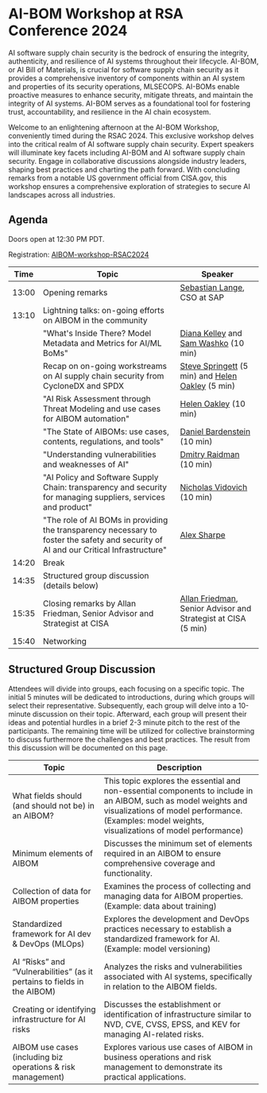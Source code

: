 # AI-BOM Workshop at RSA Conference 2024

AI software supply chain security is the bedrock of ensuring the integrity, authenticity, and resilience of AI systems throughout their lifecycle. AI-BOM, or AI Bill of Materials, is crucial for software supply chain security as it provides a comprehensive inventory of components within an AI system and properties of its security operations, MLSECOPS. AI-BOMs enable proactive measures to enhance security, mitigate threats, and maintain the integrity of AI systems. AI-BOM serves as a foundational tool for fostering trust, accountability, and resilience in the AI chain ecosystem.

Welcome to an enlightening afternoon at the AI-BOM Workshop, conveniently timed during the RSAC 2024. This exclusive workshop delves into the critical realm of AI software supply chain security. Expert speakers will illuminate key facets including AI-BOM and AI software supply chain security. Engage in collaborative discussions alongside industry leaders, shaping best practices and charting the path forward. With concluding remarks from a notable US government official from CISA.gov, this workshop ensures a comprehensive exploration of strategies to secure AI landscapes across all industries.


## Agenda
Doors open at 12:30 PM PDT.

Registration: [AIBOM-workshop-RSAC2024](https://lu.ma/AIBOM-workshop-RSAC2024)

| Time       | Topic                                                               | Speaker                                   |
|------------|----------------------------------------------------------------------|-------------------------------------------|
| 13:00      | Opening remarks                      | [Sebastian Lange](https://www.linkedin.com/in/selange/), CSO at SAP                          |
| 13:10      | Lightning talks: on-going efforts on AIBOM in the community         |                                           |
|            | "What's Inside There? Model Metadata and Metrics for AI/ML BoMs"    | [Diana Kelley](https://www.linkedin.com/in/dianakelleysecuritycurve/) and [Sam Washko](https://www.linkedin.com/in/sam-washko-097486aa/) (10 min)              |
|            | Recap on on-going workstreams on AI supply chain security from CycloneDX and SPDX          | [Steve Springett](https://www.linkedin.com/in/stevespringett/) (5 min) and [Helen Oakley](https://www.linkedin.com/in/helen-oakley/) (5 min)    |
|            | "AI Risk Assessment through Threat Modeling and use cases for AIBOM automation" | [Helen Oakley](https://www.linkedin.com/in/helen-oakley/) (10 min)   |
|            | "The State of AIBOMs: use cases, contents, regulations, and tools"  | [Daniel Bardenstein](https://www.linkedin.com/in/bardenstein/) (10 min)                       |
|            | "Understanding vulnerabilities and weaknesses of AI"                | [Dmitry Raidman](https://www.linkedin.com/in/draidman/) (10 min)                           |
|            | "AI Policy and Software Supply Chain: transparency and security for managing suppliers, services and product" | [Nicholas Vidovich](https://www.linkedin.com/in/nicholasvidovich/) (10 min)  |
|            |"The role of AI BOMs in providing the transparency necessary to foster the safety and security of AI and our Critical Infrastructure" | [Alex Sharpe](https://www.linkedin.com/in/alex-sharpe-3rd/)   |
| 14:20      | Break                                                               |                                           |
| 14:35      | Structured group discussion (details below) | |
| 15:35      | Closing remarks by Allan Friedman, Senior Advisor and Strategist at CISA | [Allan Friedman](https://www.linkedin.com/in/allanafriedman/), Senior Advisor and Strategist at CISA (5 min)                       |
| 15:40      | Networking                                                          |                                           |


## Structured Group Discussion

Attendees will divide into groups, each focusing on a specific topic. The initial 5 minutes will be dedicated to introductions, during which groups will select their representative. Subsequently, each group will delve into a 10-minute discussion on their topic. Afterward, each group will present their ideas and potential hurdles in a brief 2-3 minute pitch to the rest of the participants. The remaining time will be utilized for collective brainstorming to discuss furthermore the challenges and best practices. The result from this discussion will be documented on this page.

| Topic                                                                                        | Description                                                                                                        |
|----------------------------------------------------------------------------------------------|--------------------------------------------------------------------------------------------------------------------|
| What fields should (and should not be) in an AIBOM? | This topic explores the essential and non-essential components to include in an AIBOM, such as model weights and visualizations of model performance. (Examples: model weights, visualizations of model performance) |
| Minimum elements of AIBOM                                                                           | Discusses the minimum set of elements required in an AIBOM to ensure comprehensive coverage and functionality.        |
| Collection of data for AIBOM properties                                  | Examines the process of collecting and managing data for AIBOM properties. (Example: data about training)  |
| Standardized framework for AI dev & DevOps (MLOps)                   | Explores the development and DevOps practices necessary to establish a standardized framework for AI. (Example: model versioning) |
| AI “Risks” and “Vulnerabilities” (as it pertains to fields in the AIBOM)                      | Analyzes the risks and vulnerabilities associated with AI systems, specifically in relation to the AIBOM fields.   |
| Creating or identifying infrastructure for AI risks            | Discusses the establishment or identification of infrastructure similar to NVD, CVE, CVSS, EPSS, and KEV for managing AI-related risks. |
| AIBOM use cases (including biz operations & risk management)                                  | Explores various use cases of AIBOM in business operations and risk management to demonstrate its practical applications. |

